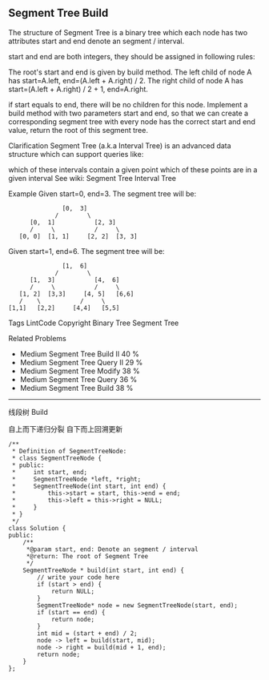 ## Segment Tree Build  ##

The structure of Segment Tree is a binary tree which each node has two attributes start and end denote an segment / interval.

start and end are both integers, they should be assigned in following rules:

The root's start and end is given by build method.
The left child of node A has start=A.left, end=(A.left + A.right) / 2.
The right child of node A has start=(A.left + A.right) / 2 + 1, end=A.right.

if start equals to end, there will be no children for this node.
Implement a build method with two parameters start and end, so that we can create a corresponding segment tree with every node has the correct start and end value, return the root of this segment tree.

Clarification
Segment Tree (a.k.a Interval Tree) is an advanced data structure which can support queries like:

which of these intervals contain a given point
which of these points are in a given interval
See wiki:
Segment Tree
Interval Tree

Example
Given start=0, end=3. The segment tree will be:

	               [0,  3]
	             /        \
	      [0,  1]           [2, 3]
	      /     \           /     \
	   [0, 0]  [1, 1]     [2, 2]  [3, 3]
Given start=1, end=6. The segment tree will be:

	               [1,  6]
	             /        \
	      [1,  3]           [4,  6]
	      /     \           /     \
	   [1, 2]  [3,3]     [4, 5]   [6,6]
	   /    \           /     \
	[1,1]   [2,2]     [4,4]   [5,5]
Tags 
LintCode Copyright Binary Tree Segment Tree

Related Problems 

- Medium Segment Tree Build II 40 %
- Medium Segment Tree Query II 29 %
- Medium Segment Tree Modify 38 %
- Medium Segment Tree Query 36 %
- Medium Segment Tree Build 38 %

----------
线段树 Build

自上而下递归分裂
自下而上回溯更新

	/**
	 * Definition of SegmentTreeNode:
	 * class SegmentTreeNode {
	 * public:
	 *     int start, end;
	 *     SegmentTreeNode *left, *right;
	 *     SegmentTreeNode(int start, int end) {
	 *         this->start = start, this->end = end;
	 *         this->left = this->right = NULL;
	 *     }
	 * }
	 */
	class Solution {
	public:
	    /**
	     *@param start, end: Denote an segment / interval
	     *@return: The root of Segment Tree
	     */
	    SegmentTreeNode * build(int start, int end) {
	        // write your code here
	        if (start > end) {
	            return NULL;
	        }
	        SegmentTreeNode* node = new SegmentTreeNode(start, end);
	        if (start == end) {
	            return node;
	        }
	        int mid = (start + end) / 2;
	        node -> left = build(start, mid);
	        node -> right = build(mid + 1, end);
	        return node;
	    }
	};